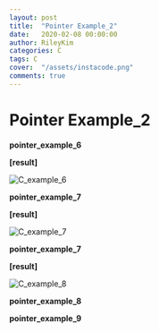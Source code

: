 ```yaml
---
layout: post
title:  "Pointer Example_2"
date:   2020-02-08 00:00:00
author: RileyKim
categories: C
tags: C
cover:  "/assets/instacode.png"
comments: true
---
```


# Pointer Example_2



**pointer_example_6**

<script src="https://gist.github.com/RileyKim/cea71a85fcb5b478a8a385e4eec2510c.js"></script>

**[result]**

![C_example_6](https://user-images.githubusercontent.com/24997255/72595208-a1055380-394c-11ea-810a-b68e0b74e863.PNG)



**pointer_example_7**

<script src="https://gist.github.com/RileyKim/195d54b77faebf11d2d1e0d3eaf1181b.js"></script>

**[result]**

![C_example_7](https://user-images.githubusercontent.com/24997255/73236237-f48d6200-41d4-11ea-9596-fc0201321e5c.PNG)





**pointer_example_7**

<script src="https://gist.github.com/RileyKim/ce5af9427cfc846272b52aa5a18473ec.js"></script>

**[result]**

![C_example_8](https://user-images.githubusercontent.com/24997255/73240020-0d9c1000-41e1-11ea-81e6-1d7bc17b1133.PNG)



**pointer_example_8**

<script src="https://gist.github.com/RileyKim/290403ab7b31f45519d2f187678f175a.js"></script>



**pointer_example_9**

<script src="https://gist.github.com/RileyKim/b1d253237e0c0315855732c09e44e5d1.js"></script>